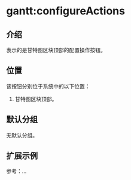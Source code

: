 # gantt:configureActions

## 介绍

表示的是甘特图区块顶部的配置操作按钮。

## 位置

该按钮分别位于系统中的以下位置：

1. 甘特图区块顶部。

## 默认分组

无默认分组。

## 扩展示例

参考：...
